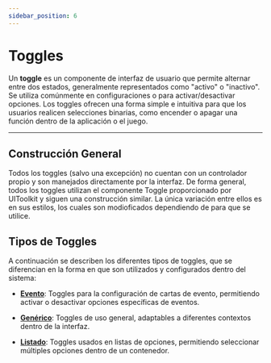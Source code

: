 ```yaml
---
sidebar_position: 6
---
```


# Toggles

Un **toggle** es un componente de interfaz de usuario que permite alternar entre dos estados, generalmente representados como "activo" o "inactivo". Se utiliza comúnmente en configuraciones o para activar/desactivar opciones. Los toggles ofrecen una forma simple e intuitiva para que los usuarios realicen selecciones binarias, como encender o apagar una función dentro de la aplicación o el juego.

---

## Construcción General

Todos los toggles (salvo una excepción) no cuentan con un controlador propio y son manejados directamente por la interfaz. De forma general, todos los toggles utilizan el componente Toggle proporcionado por UIToolkit y siguen una construcción similar. La única variación entre ellos es en sus estilos, los cuales son modioficados dependiendo de para que se utilice.

## Tipos de Toggles

A continuación se describen los diferentes tipos de toggles, que se diferencian en la forma en que son utilizados y configurados dentro del sistema:

- **[Evento](evento)**: Toggles para la configuración de cartas de evento, permitiendo activar o desactivar opciones específicas de eventos.

- **[Genérico](generico)**: Toggles de uso general, adaptables a diferentes contextos dentro de la interfaz.

- **[Listado](listado)**: Toggles usados en listas de opciones, permitiendo seleccionar múltiples opciones dentro de un contenedor.

